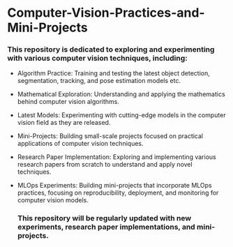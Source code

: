 # Computer-Vision-Practices-and-Mini-Projects
### This repository is dedicated to exploring and experimenting with various computer vision techniques, including:

* Algorithm Practice: Training and testing the latest object detection, segmentation, tracking, and pose estimation models etc.
  
* Mathematical Exploration: Understanding and applying the mathematics behind computer vision algorithms.

* Latest Models: Experimenting with cutting-edge models in the computer vision field as they are released.
  
* Mini-Projects: Building small-scale projects focused on practical applications of computer vision techniques.
  
* Research Paper Implementation: Exploring and implementing various research papers from scratch to understand and apply novel techniques.
  
* MLOps Experiments: Building mini-projects that incorporate MLOps practices, focusing on reproducibility, deployment, and monitoring for computer vision models.
  
  ### This repository will be regularly updated with new experiments, research paper implementations, and mini-projects.
